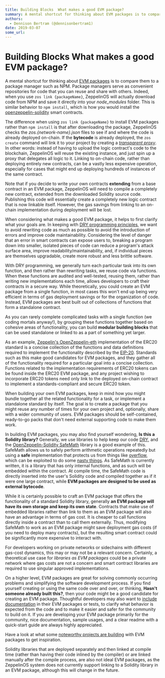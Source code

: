 ```yaml
---
title: Building Blocks  What makes a good EVM package?
summary: A mental shortcut for thinking about EVM packages is to compare them to a package manager such as NPM. Package managers serve as convenient repositories for code that you can reuse and share with others. Indeed, when you use zos link {packageName}, ZeppelinOS will actually download code from NPM and save it directly into your node_modules folder. This is similar behavior to npm install, which is how you would install the openzeppelin-solidity smart contracts. The difference when using zos link {
authors:
  - Dennison Bertram (@dennisonbertram1)
date: 2019-03-07
some_url: 
---
```


# Building Blocks  What makes a good EVM package?

A mental shortcut for thinking about [EVM packages](https://blog.zeppelinos.org/open-source-collaboration-in-the-blockchain-era-evm-packages/?utm_campaign=zos-technical-evmpackages&utm_medium=blog&utm_source=wordpress)
is to compare them to a package manager such as NPM. Package managers
serve as convenient repositories for code that you can reuse and
share with others. Indeed, when you use `zos link {packageName}`,
ZeppelinOS will actually download code from NPM and save it directly
into your _node_modules_ folder. This is similar behavior to
`npm install`, which is how you would install the
[openzeppelin-solidity](https://github.com/OpenZeppelin/openzeppelin-solidity)
smart contracts.

The difference when using `zos link {packageName}` to install EVM
packages rather than `npm install` is that after downloading the
package, ZeppelinOS checks the _zos.{network-name}.json_ files
to see if and where the code is already deployed on-chain. If the
**bytecode** is already deployed, the `zos create` command will link it to
your project by creating a [_transparent proxy_](https://blog.zeppelinos.org/the-transparent-proxy-pattern/). In
other words: instead of having to upload the logic contract's code to
the blockchain, ZeppelinOS will reuse the existing instance, and just
spin up a proxy that delegates all logic to it. Linking to on-chain
code, rather than deploying entirely new contracts, can be a vastly less
expensive operation, especially for cases that might end up deploying
hundreds of instances of the same contract.

Note that if you decide to write your own contracts **extending** from a
base contract in an EVM package, ZeppelinOS will need to compile a
completely new contract, extended from the downloaded Solidity source
code. Publishing this code will essentially create a completely new
logic contract that is now linkable itself. However, the gas savings
from linking to an on-chain implementation during deployment will be
lost.

When considering what makes a good EVM package, it helps to first
clarify what your goals are. In keeping with [DRY programming principles](https://en.wikipedia.org/wiki/Don%27t_repeat_yourself), we
want to avoid rewriting code as much as possible to avoid the
introduction of errors and improve code maintainability. Considering the
level of danger that an error in smart contracts can expose users to,
breaking a program down into smaller, isolated pieces of code can reduce
a program's attack surface area, improve readability/maintainability,
and, if individual pieces are themselves upgradable, create more robust
and less brittle software.

With DRY programming, we generally turn each particular task into its
own function, and then rather than rewriting tasks, we reuse code via
functions. When these functions are audited and well-tested, reusing
them, rather than writing new implementations each time, allows
developers to craft their contracts in a secure way. While
theoretically, you could create an EVM package from a single function,
in most cases this won't end up being very efficient in terms of gas
deployment savings or for the organization of code. Instead, EVM
packages are best built out of collections of functions that form a
standalone contract.

As you can rarely complete complicated tasks with a single function (we
coding mortals anyway!), by grouping these functions together based on
cohesive areas of functionality, you can build **modular building blocks**
that can be used standalone or linked to as a part of something yet
larger.

As an example, [Zeppelin's OpenZeppelin-eth](https://github.com/OpenZeppelin/openzeppelin-eth)
implementation of the ERC20 standard is a concise collection of the
functions and data definitions required to implement the functionality
described by the [EIP-20](https://eips.ethereum.org/EIPS/eip-20).
Standards such as this make good candidates for EVM packages, and they
gather all of the functionality required for a particular goal into a
concise collection. Functions related to the implementation requirements
of ERC20 tokens can be found inside the ERC20 EVM package, and any
project wishing to incorporate ERC20 tokens need only link to the
deployed on-chain contract to implement a standards-compliant and secure
ERC20 token.

When building your own EVM packages, keep in mind how you might bundle
together all the related functionality for a task, or implement a
standalone standard by itself. The goal is to create a package that you
might reuse any number of times for your own project and, optionally,
share with a wider community of users. EVM packages should be
self-contained, ready-to-go packs that don't need external supporting
code to make them work.

In building EVM packages, you may also find yourself wondering, **Is this a Solidity library?** Generally, we use libraries to help keep our
code [DRY](https://en.wikipedia.org/wiki/Don%27t_repeat_yourself), and
the [OpenZeppelin-Solidity SafeMath](https://github.com/OpenZeppelin/openzeppelin-solidity/blob/master/contracts/math/SafeMath.sol)
library is a good example of this. SafeMath allows us to safely perform
arithmetic operations repeatedly but using a **safe** implementation that
protects us from things like
[overflow](https://ethereumdev.io/safemath-protect-overflows/), which
can be exploited to do some [nasty things](https://medium.com/@blockchain101/beautychain-erc20-integer-overflow-bug-explained-c583adcd847e).
As SafeMath is currently written, it is a library that has only internal
functions, and as such will be embedded within the contract. At compile
time, the SafeMath code is directly inserted into the user's Solidity
code and compiled together as if it were one large contract, while **EVM packages are designed to be used as external bytecode**.

While it is certainly possible to craft an EVM package that offers the
functionality of a standard Solidity library, generally **an EVM package will have its own storage and keep its own state**. Contracts that make
use of embedded libraries rather than link to them as an EVM package
will also have an advantage in terms of gas cost. It is cheaper to call
functions directly inside a contract than to call them externally. Thus,
modifying SafeMath to work as an EVM package might save deployment gas
costs (if you need to deploy many contracts), but the resulting smart
contract could be significantly more expensive to interact with.

For developers working on private networks or sidechains with different
gas-cost dynamics, this may or may not be a relevant concern. Certainly,
a theoretical use case for _libraries as EVM packages_ could be a
private network where gas costs are not a concern and smart contract
libraries are required to use singular approved implementations.

On a higher level, EVM packages are great for solving commonly occurring
problems and simplifying the software development process. If you find
yourself creating or using the same code over and over, or thinking,
**Hasn't someone already built this?**, then your code might be a good
candidate for creating an EVM package. Thoughtful developers may also
want to [include documentation](https://guides.github.com/features/wikis/) in their EVM
packages or tests, to clarify what behavior is expected from the code
and to make it easier and safer for the community to build on it. If you
are developing your EVM package primarily for the community, nice
documentation, sample usages, and a clear readme with a quick-start
guide are always highly appreciated.

Have a look at what some [noteworthy projects are building](https://forum.zeppelin.solutions/t/list-of-evm-packages/90?utm_campaign=zos-technical-evmpackages&utm_medium=blog&utm_source=wordpress)
with EVM packages to get inspiration.

Solidity libraries that are deployed separately and then linked at
compile time (rather than having their code inlined by the compiler) or
are linked manually after the compile process, are also not ideal EVM
packages, as the ZeppelinOS system does not currently support linking to
a Solidity library in an EVM package, although this will change in the
future.
